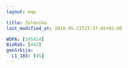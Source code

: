```yaml
---
layout: map

title: Zelenika
last_modified_at: 2018-05-23T23:37:45+02:00

WDPA: [145414]
BioRaS: [442]
geoSrbija:
  L1_183: [45]
---
```

